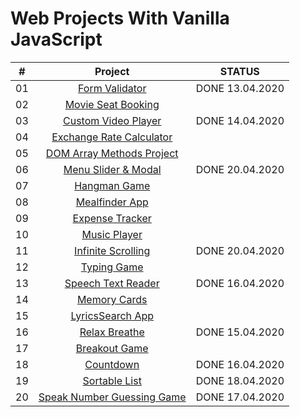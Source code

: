 # Web Projects With Vanilla JavaScript

|  #  |            Project             | STATUS |
| :-: | :----------------------------: | :-------: |
| 01  | [Form Validator](https://github.com/FreeNikita/web-projects-with-vanilla-javascript/tree/master/Form%20Validator) | DONE 13.04.2020 |
| 02  | [Movie Seat Booking]() |  |
| 03  | [Custom Video Player](https://github.com/FreeNikita/web-projects-with-vanilla-javascript/tree/master/Custom%20Video%20Player) | DONE 14.04.2020 |
| 04  | [Exchange Rate Calculator]() |  |
| 05  | [DOM Array Methods Project]() |  |
| 06  | [Menu Slider & Modal](https://github.com/FreeNikita/web-projects-with-vanilla-javascript/tree/master/Slider%20and%20Modal) | DONE 20.04.2020 |
| 07  | [Hangman Game]() |  |
| 08  | [Mealfinder App]() |  |
| 09  | [Expense Tracker]() |  |
| 10  | [Music Player]() |  |
| 11  | [Infinite Scrolling](https://github.com/FreeNikita/web-projects-with-vanilla-javascript/tree/master/Infinite%20Scroll%20Post) | DONE 20.04.2020 |
| 12  | [Typing Game]() |  |
| 13  | [Speech Text Reader](https://github.com/FreeNikita/web-projects-with-vanilla-javascript/tree/master/Speech%20Text) | DONE 16.04.2020 |
| 14  | [Memory Cards]() |  |
| 15  | [LyricsSearch App]() |  |
| 16  | [Relax Breathe](https://github.com/FreeNikita/web-projects-with-vanilla-javascript/tree/master/Relax%20Breathe) |  DONE 15.04.2020 |
| 17  | [Breakout Game]() |   |
| 18  | [Countdown](https://github.com/FreeNikita/web-projects-with-vanilla-javascript/tree/master/Countdown) |  DONE 16.04.2020 |
| 19  | [Sortable List](https://github.com/FreeNikita/web-projects-with-vanilla-javascript/tree/master/Sortable%20List) | DONE 18.04.2020  |
| 20  | [Speak Number Guessing Game](https://github.com/FreeNikita/web-projects-with-vanilla-javascript/tree/master/Speak%20Number%20Guessing%20Game) | DONE 17.04.2020 |
